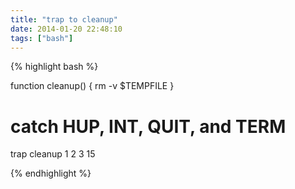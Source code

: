 ```yaml
---
title: "trap to cleanup"
date: 2014-01-20 22:48:10
tags: ["bash"]
---
```


<p>
{% highlight bash %}

function cleanup() {
 rm -v $TEMPFILE
}

# catch HUP, INT, QUIT, and TERM
trap cleanup 1 2 3 15

{% endhighlight %}
</p>
